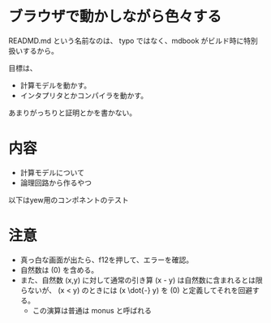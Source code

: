 # ブラウザで動かしながら色々する

READMD.md という名前なのは、 typo ではなく、mdbook がビルド時に特別扱いするから。

目標は、

- 計算モデルを動かす。
- インタプリタとかコンパイラを動かす。

あまりがっちりと証明とかを書かない。

# 内容
- 計算モデルについて
- 論理回路から作るやつ

以下はyew用のコンポネントのテスト
<component id="counter_example">

# 注意
- 真っ白な画面が出たら、f12を押して、エラーを確認。
- 自然数は \(0\) を含める。
- また、自然数 \(x,y\) に対して通常の引き算 \(x - y\) は自然数に含まれるとは限らないが、 \(x < y\) のときには \(x \dot{-} y\) を \(0\) と定義してそれを回避する。
    - この演算は普通は monus と呼ばれる
